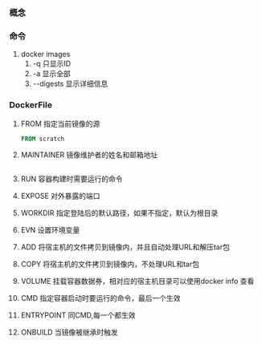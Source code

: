 ### 概念

### 命令

1. docker images	
   1. -q 只显示ID
   2. -a 显示全部 
   3. --digests 显示详细信息

### DockerFile

1. FROM   指定当前镜像的源

   ```dockerfile
   FROM scratch
   ```

2. MAINTAINER  镜像维护者的姓名和邮箱地址

   ```dockerfile
   
   ```

3. RUN 容器构建时需要运行的命令

4. EXPOSE  对外暴露的端口

5. WORKDIR  指定登陆后的默认路径，如果不指定，默认为根目录

6. EVN  设置环境变量

7. ADD  将宿主机的文件拷贝到镜像内，并且自动处理URL和解压tar包

8. COPY  将宿主机的文件拷贝到镜像内，不处理URL和tar包

9. VOLUME  挂载容器数据券，相对应的宿主机目录可以使用docker info 查看

10. CMD  指定容器启动时要运行的命令，最后一个生效

11. ENTRYPOINT  同CMD,每一个都生效

12. ONBUILD  当镜像被继承时触发

    



